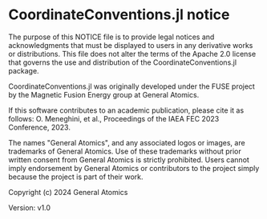 # CoordinateConventions.jl notice

The purpose of this NOTICE file is to provide legal notices and acknowledgments that must be displayed to users in any derivative works or distributions. This file does not alter the terms of the Apache 2.0 license that governs the use and distribution of the CoordinateConventions.jl package.

CoordinateConventions.jl was originally developed under the FUSE project by the Magnetic Fusion Energy group at General Atomics.

If this software contributes to an academic publication, please cite it as follows:
O. Meneghini, et al., Proceedings of the IAEA FEC 2023 Conference, 2023.

The names "General Atomics", and any associated logos or images, are trademarks of General Atomics. Use of these trademarks without prior written consent from General Atomics is strictly prohibited. Users cannot imply endorsement by General Atomics or contributors to the project simply because the project is part of their work.

Copyright (c) 2024 General Atomics

Version: v1.0
